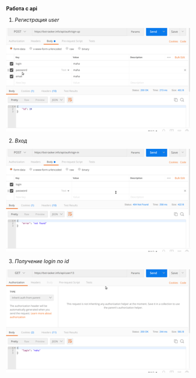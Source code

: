 **Pабота с api**

1) _Регистрация user_

![Demo](gifs/sign-up.gif)


2) _Вход_

![Demo](gifs/sign-in.gif)

3) _Получение login по id_

![Demo](gifs/user-login.gif)

